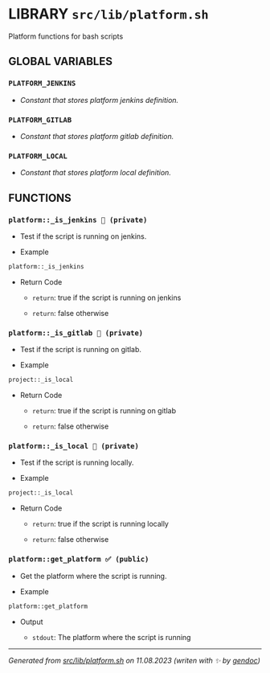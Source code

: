 # LIBRARY `src/lib/platform.sh`

Platform functions for bash scripts

## GLOBAL VARIABLES

### ``PLATFORM_JENKINS``

* *Constant that stores platform jenkins definition.*

### ``PLATFORM_GITLAB``

* *Constant that stores platform gitlab definition.*

### ``PLATFORM_LOCAL``

* *Constant that stores platform local definition.*

## FUNCTIONS

### `platform::_is_jenkins 🚫 (private)`

* Test if the script is running on jenkins.

* Example

```bash
platform::_is_jenkins
```

* Return Code

  * `return`: true if the script is running on jenkins

  * `return`: false otherwise

### `platform::_is_gitlab 🚫 (private)`

* Test if the script is running on gitlab.

* Example

```bash
project::_is_local
```

* Return Code

  * `return`: true if the script is running on gitlab

  * `return`: false otherwise

### `platform::_is_local 🚫 (private)`

* Test if the script is running locally.

* Example

```bash
project::_is_local
```

* Return Code

  * `return`: true if the script is running locally

  * `return`: false otherwise

### `platform::get_platform ✅ (public)`

* Get the platform where the script is running.

* Example

```bash
platform::get_platform
```

* Output

  * `stdout`: The platform where the script is running

---------------------------------------
*Generated from [src/lib/platform.sh](../../../src/lib/platform.sh) on 11.08.2023         (writen with ✨ by [gendoc](../../../src/lib/ext/gendoc.sh))*
